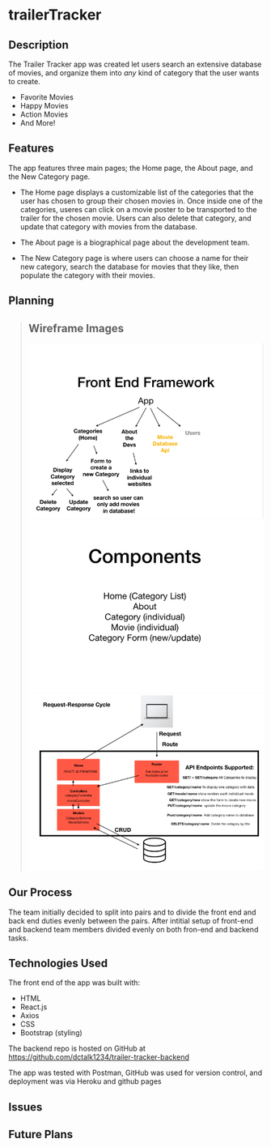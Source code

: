 # trailerTracker


## Description

The Trailer Tracker app was created let users search an extensive database of movies, and organize them into *any* kind of category that the user wants to create.
- Favorite Movies
- Happy Movies
- Action Movies
- And More!

## Features

The app features three main pages; the Home page, the About page, and the New Category page.

- The Home page displays a customizable list of the categories that the user has chosen to group their chosen movies in. Once inside one of the categories, useres can click on a movie poster to be transported to the trailer for the chosen movie. Users can also delete that category, and update that category with movies from the database.

- The About page is a biographical page about the development team.

- The New Category page is where users can choose a name for their new category, search the database for movies that they like, then populate the category with their movies.



## Planning

> ## Wireframe Images
>
> ![](./public/Images/FrontEnd-Framework.png) 
> ![](./public/Images/FrontEnd-Components.png)
> ![](./public/Images/BackEnd.png)


## Our Process
The team initially decided to split into pairs and to divide the front end and back end duties evenly between the pairs.
After intitial setup of front-end and backend team members divided evenly on both fron-end and backend tasks. 



## Technologies Used

The front end of the app was built with:

- HTML
- React.js
- Axios
- CSS
- Bootstrap (styling)

The backend repo is hosted on GitHub at https://github.com/dctalk1234/trailer-tracker-backend

The app was tested with Postman, GitHub was used for version control, and deployment was via Heroku and github pages

## Issues


## Future Plans
